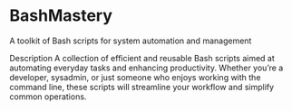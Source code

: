 # BashMastery
A toolkit of Bash scripts for system automation and management


Description
A collection of efficient and reusable Bash scripts aimed at automating everyday tasks and enhancing productivity. Whether you’re a developer, sysadmin, or just someone who enjoys working with the command line, these scripts will streamline your workflow and simplify common operations.
